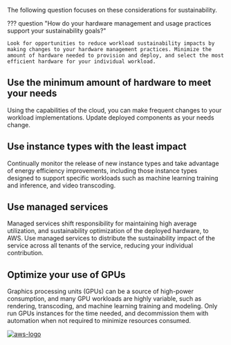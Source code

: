 The following question focuses on these considerations for sustainability.

??? question "How do your hardware management and usage practices support your sustainability goals?"

    Look for opportunities to reduce workload sustainability impacts by making changes to your hardware management practices. Minimize the amount of hardware needed to provision and deploy, and select the most efficient hardware for your individual workload.


## Use the minimum amount of hardware to meet your needs
Using the capabilities of the cloud, you can make frequent changes to your workload implementations. Update deployed components as your needs change.

## Use instance types with the least impact
Continually monitor the release of new instance types and take advantage of energy efficiency improvements, including those instance types designed to support specific workloads such as machine learning training and inference, and video transcoding.

## Use managed services
Managed services shift responsibility for maintaining high average utilization, and sustainability optimization of the deployed hardware, to AWS. Use managed services to distribute the sustainability impact of the service across all tenants of the service, reducing your individual contribution.

## Optimize your use of GPUs
Graphics processing units (GPUs) can be a source of high-power consumption, and many GPU workloads are highly variable, such as rendering, transcoding, and machine learning training and modeling. Only run GPUs instances for the time needed, and decommission them with automation when not required to minimize resources consumed.

<a href="https://docs.aws.amazon.com/wellarchitected/latest/sustainability-pillar/development-and-deployment-process.html">![aws-logo](https://img.shields.io/badge/Amazon_AWS-FF9900?style=for-the-badge&logo=amazonaws&logoColor=white)</a>